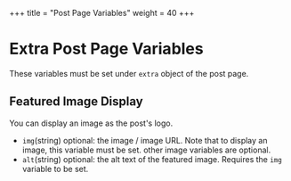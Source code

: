 +++
title = "Post Page Variables"
weight = 40
+++
# Extra Post Page Variables
These variables must be set under `extra` object of the post page.

## Featured Image Display
You can display an image as the post's logo.
* `img`(string) optional: the image / image URL. Note that to display an image, this variable must be set. other image variables are optional.
* `alt`(string) optional: the alt text of the featured image. Requires the `img` variable to be set.